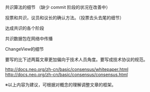 
共识算法的细节
（缺少 commit 阶段的状况在改善中）

投票和共识，议员和议长的确认方法。（投票去头去尾的细节）

达成共识的各个阶段

共识数据包在网络中传播

ChangeView的细节

要写的比下述两篇文章更加偏向于技术人员角度。要写成技术协议的规范。

http://docs.neo.org/zh-cn/basic/consensus/whitepaper.html
http://docs.neo.org/zh-cn/basic/consensus/consensus.html

※以上内容为建议，可根据对概念的理解调整文章的框架。
